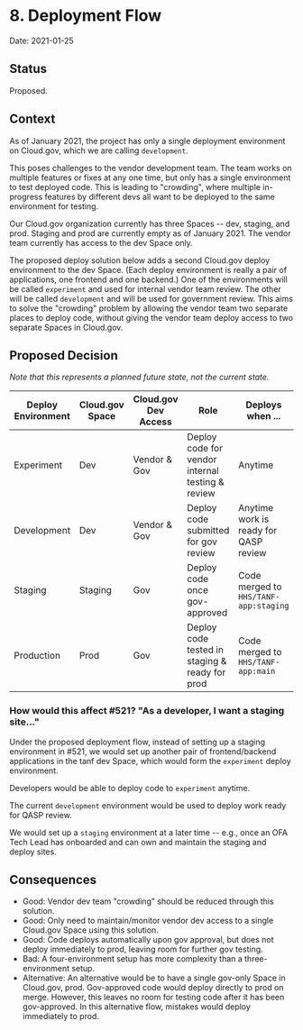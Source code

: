 # 8. Deployment Flow
Date: 2021-01-25

## Status

Proposed.

## Context

As of January 2021, the project has only a single deployment environment on Cloud.gov, which we are calling `development`.

This poses challenges to the vendor development team. The team works on multiple features or fixes at any one time, but only has a single environment to test deployed code. This is leading to "crowding", where multiple in-progress features by different devs all want to be deployed to the same environment for testing. 

Our Cloud.gov organization currently has three Spaces -- dev, staging, and prod. Staging and prod are currently empty as of January 2021. The vendor team currently has access to the dev Space only. 

The proposed deploy solution below adds a second Cloud.gov deploy environment to the dev Space. (Each deploy environment is really a pair of applications, one frontend and one backend.) One of the environments will be called `experiment` and used for internal vendor team review. The other will be called `development` and will be used for government review. This aims to solve the "crowding" problem by allowing the vendor team two separate places to deploy code, without giving the vendor team deploy access to two separate Spaces in Cloud.gov.

## Proposed Decision

_Note that this represents a planned future state, not the current state._

Deploy Environment | Cloud.gov Space | Cloud.gov Dev Access | Role                                              | Deploys when ...  |
-------------------|-----------------|----------------------|---------------------------------------------------|-------------------|
Experiment         | Dev             | Vendor & Gov         | Deploy code for vendor internal testing & review  | Anytime           |
Development        | Dev             | Vendor & Gov         | Deploy code submitted for gov review             | Anytime work is ready for QASP review |
Staging            | Staging         | Gov                  | Deploy code once gov-approved               | Code merged to `HHS/TANF-app:staging`
Production         | Prod            | Gov                  | Deploy code tested in staging & ready for prod    | Code merged to `HHS/TANF-app:main`

### How would this affect #521? "As a developer, I want a staging site..."

Under the proposed deployment flow, instead of setting up a staging environment in #521, we would set up another pair of frontend/backend applications in the tanf dev Space, which would form the `experiment` deploy environment.

Developers would be able to deploy code to `experiment` anytime. 

The current `development` environment would be used to deploy work ready for QASP review.

We would set up a `staging` environment at a later time -- e.g., once an OFA Tech Lead has onboarded and can own and maintain the staging and deploy sites.

## Consequences

* Good: Vendor dev team "crowding" should be reduced through this solution.
* Good: Only need to maintain/monitor vendor dev access to a single Cloud.gov Space using this solution.
* Good: Code deploys automatically upon gov approval, but does not deploy immediately to prod, leaving room for further gov testing.
* Bad: A four-environment setup has more complexity than a three-environment setup.
* Alternative: An alternative would be to have a single gov-only Space in Cloud.gov, prod. Gov-approved code would deploy directly to prod on merge. However, this leaves no room for testing code after it has been gov-approved. In this alternative flow, mistakes would deploy immediately to prod.